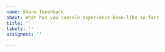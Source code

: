 ```yaml
---
name: Share feeedback
about: What has you console experience been like so far?
title: ''
labels: ''
assignees: ''

---
```



